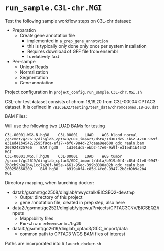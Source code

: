 # `run_sample.C3L-chr.MGI`

Test the following sample workflow steps on C3L-chr dataset:
* Preparation
    * Create gene annotation file
        * implemented in `a_prep_gene_annotation`
        * this is typically only done only once per system installation
        * Requires download of GFF file from ensembl
        * Is relatively fast
* Per-sample
    * Unique Reads
    * Normalization
    * Segmentation
    * Gene annotation

Project configuration in `project_config.run_sample.C3L-chr.MGI.sh`

C3L-chr test dataset consists of chrom 18,19,20 from C3L-00004 CPTAC3 dataset.  It is defined
in `/BICSEQ2/testing/test_data/chromosomes.18-20.dat`


BAM Files:

Will use the following two LUAD BAMs for testing
```
C3L-00001.WGS.N.hg38    C3L-00001   LUAD    WGS blood_normal    /gscmnt/gc2619/dinglab_cptac3/GDC_import/data/1d301dc5-ebb2-47e0-9a9f-e31ed41b4542/2595f8ca-ef17-4bf0-984d-27caaa8ee608_gdc_realn.bam   202924825766    BAM hg38    1d301dc5-ebb2-47e0-9a9f-e31ed41b4542    MGI
C3L-00001.WGS.T.hg38    C3L-00001   LUAD    WGS tumor   /gscmnt/gc2619/dinglab_cptac3/GDC_import/data/b919a0f4-c85d-4fe0-9947-2b8cb9b9a2b4/1cc7a20f-b05e-4661-95ec-399b3080a02b_gdc_realn.bam   200258660209    BAM hg38    b919a0f4-c85d-4fe0-9947-2b8cb9b9a2b4    MGI
```

Directory mapping, when launching docker:
*   data1:/gscmnt/gc2508/dinglab/mwyczalk/BICSEQ2-dev.tmp
    * Output directory of this project
    * gene annotation file, created in prep step, also here
*   data2:/gscmnt/gc2521/dinglab/yigewu/Projects/CPTAC3CNV/BICSEQ2/inputs
    * Mappability files 
    * Per-chrom reference in ./hg38
*   data3:/gscmnt/gc2619/dinglab_cptac3/GDC_import/data
    * common path to CPTAC3 WGS BAM files of interest

Paths are incorporated into `0_launch_docker.sh`

